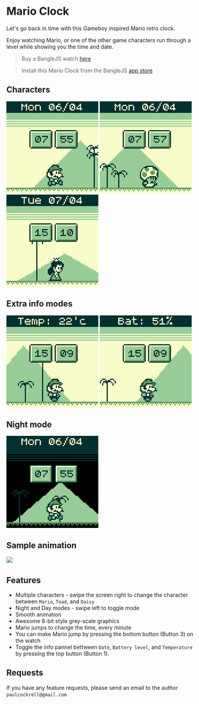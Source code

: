 # Mario Clock
Let's go back in time with this Gameboy inspired Mario retro clock.

Enjoy watching Mario, or one of the other game characters run through a level while showing you the time and date.

> Buy a BangleJS watch [here](https://banglejs.com)

> Install this Mario Clock from the BangleJS [app store](https://banglejs.com/apps/#clock)

## Characters

![](mario-clock-mario.png)
![](mario-clock-toad.png)
![](mario-clock-daisy.png)

## Extra info modes

![](mario-clock-temp.png)
![](mario-clock-bat.png)

## Night mode

![](mario-clock-night-mode.png)

## Sample animation

![](mario-clock-screen-shot.gif)

## Features

* Multiple characters - swipe the screen right to change the character between `Mario`, `Toad`, and `Daisy`
* Night and Day modes - swipe left to toggle mode
* Smooth animation
* Awesome 8-bit style grey-scale graphics
* Mario jumps to change the time, every minute
* You can make Mario jump by pressing the bottom button (Button 3) on the watch
* Toggle the info pannel bettween `Date`, `Battery level`, and `Temperature` by pressing the top button (Button 1).

## Requests

If you have any feature requests, please send an email to the author `paulcockrell@gmail.com`
